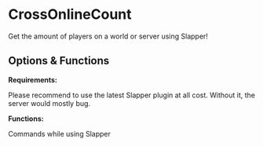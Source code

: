 # CrossOnlineCount
Get the amount of players on a world or server using Slapper!

## Options & Functions
**Requirements:**

Please recommend to use the latest Slapper plugin at all cost. Without it, the server would mostly bug.


**Functions:**

Commands while using Slapper
